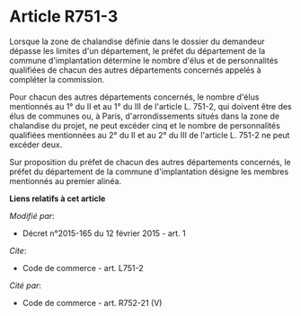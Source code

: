 # Article R751-3

Lorsque la zone de chalandise définie dans le dossier du demandeur dépasse les limites d'un département, le préfet du
département de la commune d'implantation détermine le nombre d'élus et de personnalités qualifiées de chacun des autres
départements concernés appelés à compléter la commission.

Pour chacun des autres départements concernés, le nombre d'élus mentionnés au 1° du II et au 1° du III de l'article L. 751-2,
qui doivent être des élus de communes ou, à Paris, d'arrondissements situés dans la zone de chalandise du projet, ne peut
excéder cinq et le nombre de personnalités qualifiées mentionnées au 2° du II et au 2° du III de l'article L. 751-2 ne peut
excéder deux.

Sur proposition du préfet de chacun des autres départements concernés, le préfet du département de la commune d'implantation
désigne les membres mentionnés au premier alinéa.

**Liens relatifs à cet article**

_Modifié par_:

  - Décret n°2015-165 du 12 février 2015 - art. 1

_Cite_:

  - Code de commerce - art. L751-2

_Cité par_:

  - Code de commerce - art. R752-21 (V)
